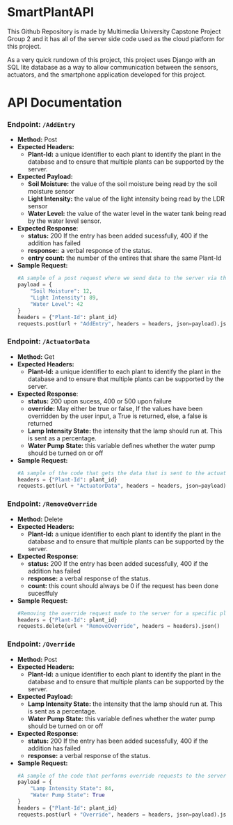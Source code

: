 # SmartPlantAPI

This Github Repository is made by Multimedia University Capstone Project Group 2 and it has all of the server side code used as the cloud platform for this project.

As a very quick rundown of this project, this project uses Django with an SQL lite database as a way to allow communication between the sensors, actuators, and the smartphone application developed for this project.

# API Documentation

### Endpoint: `/AddEntry`

- **Method:** Post
- **Expected Headers:**
    -  **Plant-Id:** a unique identifier to each plant to identify the plant in the database and to ensure that multiple plants can be supported by the server.
-  **Expected Payload:**
    - **Soil Moisture:** the value of the soil moisture being read by the soil moisture sensor
    - **Light Intensity:** the value of the light intensity being read by the LDR sensor
    - **Water Level:** the value of the water level in the water tank being read by the water level sensor.
- **Expected Response**:
    - **status:** 200 If the entry has been added sucessfully, 400 if the addition has failed
    - **response:**: a verbal response of the status.
    - **entry count:** the number of the entires that share the same Plant-Id
- **Sample Request:**
    ```py
    #A sample of a post request where we send data to the server via the AddEntry endpoint
    payload = {
        "Soil Moisture": 12,
        "Light Intensity": 89,
        "Water Level": 42
    }
    headers = {"Plant-Id": plant_id}
    requests.post(url + "AddEntry", headers = headers, json=payload).json() 
    ```
    
### Endpoint: `/ActuatorData`

- **Method:** Get
- **Expected Headers:**
    -  **Plant-Id:** a unique identifier to each plant to identify the plant in the database and to ensure that multiple plants can be supported by the server.
- **Expected Response**:
    - **status:** 200 upon sucess, 400 or 500 upon failure
    - **override:** May either be true or false, If the values have been overridden by the user input, a True is returned, else, a false is returned
    - **Lamp Intensity State:** the intensity that the lamp should run at. This is sent as a percentage.
    - **Water Pump State:** this variable defines whether the water pump should be turned on or off
- **Sample Request:**
    ```py
    #A sample of the code that gets the data that is sent to the actuator
    headers = {"Plant-Id": plant_id}
    requests.get(url + "ActuatorData", headers = headers, json=payload).json()
    ```
    
### Endpoint: `/RemoveOverride`

- **Method:** Delete
- **Expected Headers:**
    -  **Plant-Id:** a unique identifier to each plant to identify the plant in the database and to ensure that multiple plants can be supported by the server.
- **Expected Response**:
    - **status:** 200 If the entry has been added sucessfully, 400 if the addition has failed
    - **response:** a verbal response of the status.
    - **count:** this count should always be 0 if the request has been done sucesffuly
- **Sample Request:**
    ```py
    #Removing the override request made to the server for a specific plant_id
    headers = {"Plant-Id": plant_id}
    requests.delete(url + "RemoveOverride", headers = headers).json()
    ```
    
### Endpoint: `/Override`

- **Method:** Post
- **Expected Headers:**
    -  **Plant-Id:** a unique identifier to each plant to identify the plant in the database and to ensure that multiple plants can be supported by the server.
- **Expected Payload:**
    - **Lamp Intensity State:** the intensity that the lamp should run at. This is sent as a percentage.
    - **Water Pump State:** this variable defines whether the water pump should be turned on or off
- **Expected Response**:
    - **status:** 200 If the entry has been added sucessfully, 400 if the addition has failed
    - **response:** a verbal response of the status.
- **Sample Request:**
    ```py
    #A sample of the code that performs override requests to the server
    payload = {
        "Lamp Intensity State": 84,
        "Water Pump State": True
    }
    headers = {"Plant-Id": plant_id}
    requests.post(url + "Override", headers = headers, json=payload).json()
    ```
